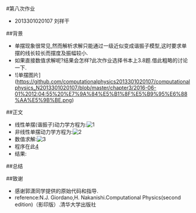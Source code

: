 #第八次作业
- 2013301020107 刘祥干

##背景
- 单摆现象很常见,然而解析求解只能通过一级近似变成谐振子模型,这时要求单摆的线长较长而摆度及振幅较小.
- 如果直接数值求解呢?结果会怎样?此次作业选择书本上3.8题.借此粗略的讨论一下.
- ![单摆图片] (https://github.com/computationalphysics2013301020107/computationalphysics_N2013301020107/blob/master/chapter3/2016-06-01%2012:04:55%20%E7%9A%84%E5%B1%8F%E5%B9%95%E6%88%AA%E5%9B%BE.png)

##正文
- 线性单摆(谐振子)动力学方程为:![1]()
- 非线性单摆动力学方程为:![2]()
- 数值求解:![3]()
- 程序在此[4]()
- 结果:
      
      
      
      
      
      


##总结


##致谢
- 感谢郭潇同学提供的原始代码和指导.
- reference:N.J. Giordano,H. Nakanishi.Computational Physics(second edition)（影印版）.清华大学出版社
